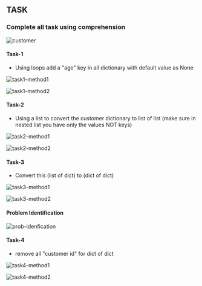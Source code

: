 ## TASK

### Complete all task using comprehension

![customer](snaps-LinkedinPost/1.png)

#### Task-1

- Using loops add a "age" key in all dictionary with default value as None

![task1-method1](snaps-LinkedinPost/task1-method1.png)

![task1-method2](snaps-LinkedinPost/task1-method2.png)


#### Task-2

- Using a list to convert the customer dictionary to list of list (make sure in nested list you have only the values NOT keys)

![task2-method1](snaps-LinkedinPost/task2-method1.png)

![task2-method2](snaps-LinkedinPost/task2-method2.png)


#### Task-3

- Convert this (list of dict) to (dict of dict)

![task3-method1](snaps-LinkedinPost/task3-method1.png)

![task3-method2](snaps-LinkedinPost/task3-method2.png)


#### Problem Identification

![prob-idenfication](snaps-LinkedinPost/prob-identification.png)


#### Task-4

- remove all "customer id" for dict of dict

![task4-method1](snaps-LinkedinPost/task4-method1.png)

![task4-method2](snaps-LinkedinPost/task4-method2.png)